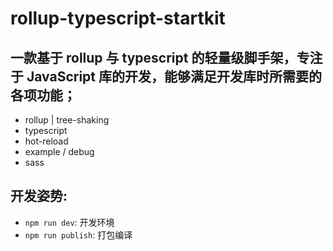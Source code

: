 # rollup-typescript-startkit

## 一款基于 rollup 与 typescript 的轻量级脚手架，专注于 JavaScript 库的开发，能够满足开发库时所需要的各项功能；

- rollup | tree-shaking
- typescript
- hot-reload
- example / debug
- sass

## 开发姿势:

- `npm run dev`: 开发环境
- `npm run publish`: 打包编译